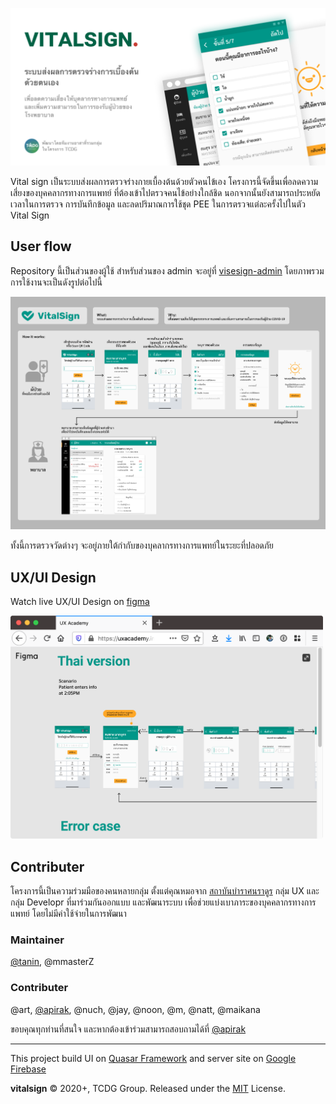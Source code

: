 ![banner page](docs/github_cover_art-1.png)

Vital sign เป็นระบบส่งผลการตรวจร่างกายเบื้องต้นด้วยตัวคนไข้เอง โครงการนี้จัดขึ้นเพื่อลดความเสี่ยงของบุคคลากรทางการแพทย์ ที่ต้องเข้าไปตรวจคนไข้อย่างใกล้ชิด นอกจากนั้นยังสามารถประหยัดเวลาในการตรวจ การบันทึกข้อมูล และลดปริมาณการใช้ชุด PEE ในการตรวจแต่ละครั้งไปในตัว
Vital Sign

## User flow

Repository นี้เป็นส่วนของผู้ใช้ สำหรับส่วนของ admin จะอยู่ที่ [visesign-admin](https://github.com/tanin5462/vitalsign-admin) โดยภาพรวมการใช้งานจะเป็นดังรูปต่อไปนี้

![screen design](docs/vitalsign-summary.png)

ทั้งนี้การตรวจวัดต่างๆ จะอยู่ภายใต้กำกับของบุคลากรทางการแพทย์ในระยะที่ปลอดภัย

## UX/UI Design

Watch live UX/UI Design on [figma](https://uxacademy.in.th/live/)

[<img src="docs/live-design.png" width="500px">](https://uxacademy.in.th/live/)

## Contributer

โครงการนี้เป็นความร่วมมือของคนหลายกลุ่ม ตั้งแต่คุณหมอจาก [สถาบันบำราศนราดูร](http://bamras.ddc.moph.go.th) กลุ่ม UX และกลุ่ม Developr ที่มาร่วมกันออกแบบ และพัฒนาระบบ เพื่อช่วยแบ่งเบาภาระของบุคคลากรทางการแพทย์ โดยไม่มีค่าใช้จ่ายในการพัฒนา

### Maintainer

[@tanin](https://github.com/berzebub), @mmasterZ

### Contributer

@art, [@apirak](https://twitter.com/apirak), @nuch, @jay, @noon, @m, @natt, @maikana 

ขอบคุณทุกท่านที่สนใจ และหากต้องเข้าร่วมสามารถสอบถามได้ที่ [@apirak](https://twitter.com/apirak)

----

This project build UI on  [Quasar Framework](https://quasar.dev/) and server site on [Google Firebase](https://firebase.google.com/)

**vitalsign** © 2020+, TCDG Group. Released under the [MIT] License.<br>

[MIT]: http://mit-license.org/
